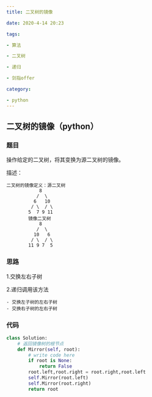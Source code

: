```yaml
---
title: 二叉树的镜像

date: 2020-4-14 20:23

tags:

- 算法

- 二叉树

- 递归

- 剑指offer

category:

- python
---
```


## 二叉树的镜像（python）

### 题目

操作给定的二叉树，将其变换为源二叉树的镜像。

描述：

```
二叉树的镜像定义：源二叉树 
    	    8
    	   /  \
    	  6   10
    	 / \  / \
    	5  7 9 11
    	镜像二叉树
    	    8
    	   /  \
    	  10   6
    	 / \  / \
    	11 9 7  5
```

### 思路

1.交换左右子树

2.递归调用该方法

	- 交换左子树的左右子树
	- 交换右子树的左右子树

### 代码

```python
class Solution:
    # 返回镜像树的根节点
    def Mirror(self, root):
        # write code here
        if root is None:
            return False
        root.left,root.right = root.right,root.left
        self.Mirror(root.left)
        self.Mirror(root.right)
        return root
```

